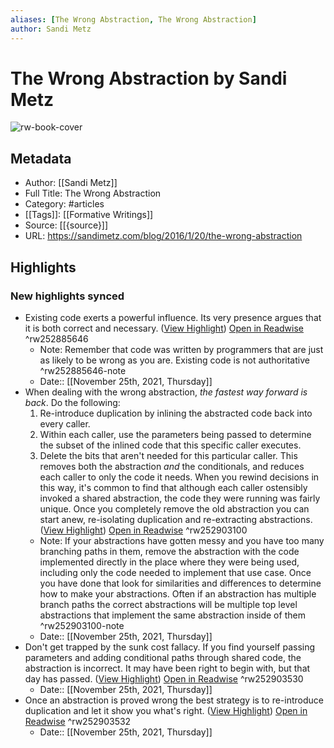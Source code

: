 ```yaml
---
aliases: [The Wrong Abstraction, The Wrong Abstraction]
author: Sandi Metz
---
```

# The Wrong Abstraction by Sandi Metz

![rw-book-cover](https://readwise-assets.s3.amazonaws.com/static/images/article4.6bc1851654a0.png)

## Metadata
- Author: [[Sandi Metz]]
- Full Title: The Wrong Abstraction
- Category: #articles
- [[Tags]]: [[Formative Writings]] 
- Source: [[{source}]]
- URL: https://sandimetz.com/blog/2016/1/20/the-wrong-abstraction

## Highlights
### New highlights synced
- Existing code exerts a powerful influence. Its very presence argues that it is both correct and necessary. ([View Highlight](https://read.readwise.io/read/01fnc5aewrw0mj6wk4bj6gjcxa)) [Open in Readwise](https://readwise.io/open/252885646) ^rw252885646
    - Note: Remember that code was written by programmers that are just as likely to be wrong as you are. Existing code is not authoritative ^rw252885646-note
    - Date:: [[November 25th, 2021, Thursday]]
- When dealing with the wrong abstraction, *the fastest way forward is back*. Do the following:
  1. Re-introduce duplication by inlining the abstracted code back into every caller.
  2. Within each caller, use the parameters being passed to determine the subset of the inlined code that this specific caller executes.
  3. Delete the bits that aren't needed for this particular caller.
  This removes both the abstraction *and* the conditionals, and reduces each caller to only the code it needs. When you rewind decisions in this way, it's common to find that although each caller ostensibly invoked a shared abstraction, the code they were running was fairly unique. Once you completely remove the old abstraction you can start anew, re-isolating duplication and re-extracting abstractions. ([View Highlight](https://read.readwise.io/read/01fnc7v9yb2namqnsjw09d0r9n)) [Open in Readwise](https://readwise.io/open/252903100) ^rw252903100
    - Note: If your abstractions have gotten messy and you have too many branching paths in them, remove the abstraction with the code implemented directly in the place where they were being used, including only the code needed to implement that use case. Once you have done that look for similarities and differences to determine how to make your abstractions. Often if an abstraction has multiple branch paths the correct abstractions will be multiple top level abstractions that implement the same abstraction inside of them ^rw252903100-note
    - Date:: [[November 25th, 2021, Thursday]]
- Don't get trapped by the sunk cost fallacy. If you find yourself passing parameters and adding conditional paths through shared code, the abstraction is incorrect. It may have been right to begin with, but that day has passed. ([View Highlight](https://read.readwise.io/read/01fnc7x7de9fgap41mhdy4ft4d)) [Open in Readwise](https://readwise.io/open/252903530) ^rw252903530
    - Date:: [[November 25th, 2021, Thursday]]
- Once an abstraction is proved wrong the best strategy is to re-introduce duplication and let it show you what's right. ([View Highlight](https://read.readwise.io/read/01fnc7xm02xnf6sdz5ydjrm4r3)) [Open in Readwise](https://readwise.io/open/252903532) ^rw252903532
    - Date:: [[November 25th, 2021, Thursday]]
